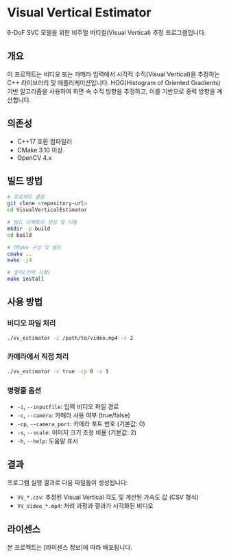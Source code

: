 # Visual Vertical Estimator

6-DoF SVC 모델을 위한 비주얼 버티컬(Visual Vertical) 추정 프로그램입니다.

## 개요

이 프로젝트는 비디오 또는 카메라 입력에서 시각적 수직(Visual Vertical)을 추정하는 C++ 라이브러리 및 애플리케이션입니다. HOG(Histogram of Oriented Gradients) 기반 알고리즘을 사용하여 화면 속 수직 방향을 추정하고, 이를 기반으로 중력 방향을 계산합니다.

## 의존성

- C++17 호환 컴파일러
- CMake 3.10 이상
- OpenCV 4.x

## 빌드 방법

```bash
# 프로젝트 클론
git clone <repository-url>
cd VisualVerticalEstimator

# 빌드 디렉토리 생성 및 이동
mkdir -p build
cd build

# CMake 구성 및 빌드
cmake ..
make -j4

# 설치(선택 사항)
make install
```

## 사용 방법

### 비디오 파일 처리
```bash
./vv_estimator -i /path/to/video.mp4 -s 2
```

### 카메라에서 직접 처리
```bash
./vv_estimator -c true -cp 0 -s 1
```

### 명령줄 옵션
- `-i`, `--inputfile`: 입력 비디오 파일 경로
- `-c`, `--camera`: 카메라 사용 여부 (true/false)
- `-cp`, `--camera_port`: 카메라 포트 번호 (기본값: 0)
- `-s`, `--scale`: 이미지 크기 조정 비율 (기본값: 2)
- `-h`, `--help`: 도움말 표시

## 결과

프로그램 실행 결과로 다음 파일들이 생성됩니다:
- `VV_*.csv`: 추정된 Visual Vertical 각도 및 계산된 가속도 값 (CSV 형식)
- `VV_Video_*.mp4`: 처리 과정과 결과가 시각화된 비디오

## 라이센스

본 프로젝트는 [라이센스 정보]에 따라 배포됩니다. 